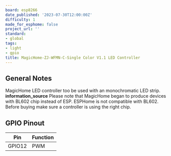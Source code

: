 ```yaml
---
board: esp8266
date_published: '2023-07-30T12:00:00Z'
difficulty: 1
made_for_esphome: false
project_url: ''
standard:
- global
tags:
- light
- gpio
title: MagicHome-ZJ-WFMN-C-Single Color V1.1 LED Controller
---
```


## General Notes

MagicHome LED controller too be used with an monochromatic LED strip.
**information_source** Please note that MagicHome began to produce devices with BL602 chip instead of ESP. ESPHome is not compatible with BL602. Before buying make sure a controller is using the right chip.

## GPIO Pinout

| Pin    | Function      |
| ------ | ------------- |
| GPIO12 | PWM           |